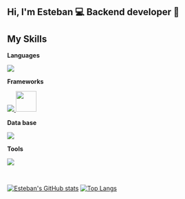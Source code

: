 ## Hi, I'm Esteban 💻 Backend developer 🐍



## My Skills

**Languages**
<p align="left">
  <a href="https://skillicons.dev">
    <img src="https://skillicons.dev/icons?i=py," />
  </a>
</p>

**Frameworks**
<p align="left">
  <a href="https://skillicons.dev">
    <img src="https://skillicons.dev/icons?i=django" />      
  </a>
  <img src="https://cdn.jsdelivr.net/gh/devicons/devicon@latest/icons/djangorest/djangorest-original-wordmark.svg" height="48" />
</p>

**Data base**
<p align="left">
  <a href="https://skillicons.dev">
    <img src="https://skillicons.dev/icons?i=mysql,postgresql" />
  </a>
</p>

**Tools**
<p align="left">
  <a href="https://skillicons.dev">
    <img src="https://skillicons.dev/icons?i=docker,git,github"/>
  </a>
</p>

<br>

[![Esteban's GitHub stats](https://github-readme-stats.vercel.app/api?username=stvndev-0&theme=algolia&hide=contribs,issues)](https://github.com/stvndev-0/github-readme-stats)
[![Top Langs](https://github-readme-stats.vercel.app/api/top-langs/?username=stvndev-0&theme=algolia&layout=compact)](https://github.com/anuraghazra/github-readme-stats)
